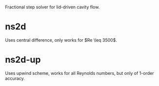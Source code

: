 Fractional step solver for lid-driven cavity flow.
# ns2d
Uses central difference, only works for \$Re \leq 3500\$.
# ns2d-up
Uses upwind scheme, works for all Reynolds numbers, but only of 1-order accuracy.
